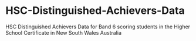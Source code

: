 # HSC-Distinguished-Achievers-Data
HSC Distinguished Achievers Data for Band 6 scoring students in the Higher School Certificate in New South Wales Australia
